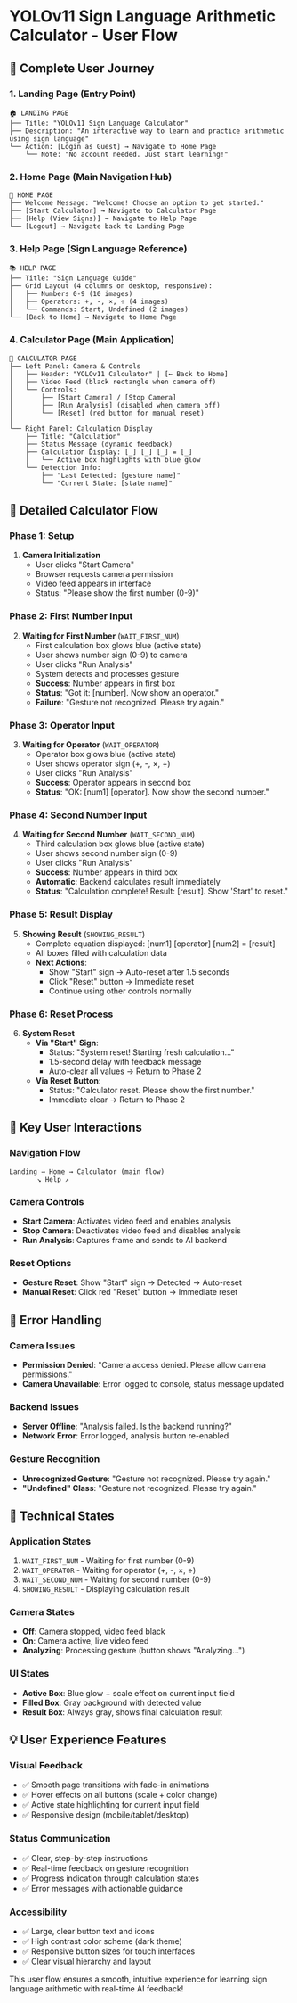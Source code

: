 # YOLOv11 Sign Language Arithmetic Calculator - User Flow

## 📱 Complete User Journey

### 1. **Landing Page** (Entry Point)
```
🏠 LANDING PAGE
├── Title: "YOLOv11 Sign Language Calculator"
├── Description: "An interactive way to learn and practice arithmetic using sign language"
└── Action: [Login as Guest] → Navigate to Home Page
    └── Note: "No account needed. Just start learning!"
```

### 2. **Home Page** (Main Navigation Hub)
```
🏡 HOME PAGE
├── Welcome Message: "Welcome! Choose an option to get started."
├── [Start Calculator] → Navigate to Calculator Page
├── [Help (View Signs)] → Navigate to Help Page
└── [Logout] → Navigate back to Landing Page
```

### 3. **Help Page** (Sign Language Reference)
```
📚 HELP PAGE
├── Title: "Sign Language Guide"
├── Grid Layout (4 columns on desktop, responsive):
│   ├── Numbers 0-9 (10 images)
│   ├── Operators: +, -, ×, ÷ (4 images)
│   └── Commands: Start, Undefined (2 images)
└── [Back to Home] → Navigate to Home Page
```

### 4. **Calculator Page** (Main Application)
```
🧮 CALCULATOR PAGE
├── Left Panel: Camera & Controls
│   ├── Header: "YOLOv11 Calculator" | [← Back to Home]
│   ├── Video Feed (black rectangle when camera off)
│   └── Controls:
│       ├── [Start Camera] / [Stop Camera]
│       ├── [Run Analysis] (disabled when camera off)
│       └── [Reset] (red button for manual reset)
│
└── Right Panel: Calculation Display
    ├── Title: "Calculation"
    ├── Status Message (dynamic feedback)
    ├── Calculation Display: [_] [_] [_] = [_]
    │   └── Active box highlights with blue glow
    └── Detection Info:
        ├── "Last Detected: [gesture name]"
        └── "Current State: [state name]"
```

## 🔄 Detailed Calculator Flow

### Phase 1: Setup
1. **Camera Initialization**
   - User clicks "Start Camera"
   - Browser requests camera permission
   - Video feed appears in interface
   - Status: "Please show the first number (0-9)"

### Phase 2: First Number Input
2. **Waiting for First Number** (`WAIT_FIRST_NUM`)
   - First calculation box glows blue (active state)
   - User shows number sign (0-9) to camera
   - User clicks "Run Analysis"
   - System detects and processes gesture
   - **Success**: Number appears in first box
   - **Status**: "Got it: [number]. Now show an operator."
   - **Failure**: "Gesture not recognized. Please try again."

### Phase 3: Operator Input
3. **Waiting for Operator** (`WAIT_OPERATOR`)
   - Operator box glows blue (active state)
   - User shows operator sign (+, -, ×, ÷)
   - User clicks "Run Analysis"
   - **Success**: Operator appears in second box
   - **Status**: "OK: [num1] [operator]. Now show the second number."

### Phase 4: Second Number Input
4. **Waiting for Second Number** (`WAIT_SECOND_NUM`)
   - Third calculation box glows blue (active state)
   - User shows second number sign (0-9)
   - User clicks "Run Analysis"
   - **Success**: Number appears in third box
   - **Automatic**: Backend calculates result immediately
   - **Status**: "Calculation complete! Result: [result]. Show 'Start' to reset."

### Phase 5: Result Display
5. **Showing Result** (`SHOWING_RESULT`)
   - Complete equation displayed: [num1] [operator] [num2] = [result]
   - All boxes filled with calculation data
   - **Next Actions**:
     - Show "Start" sign → Auto-reset after 1.5 seconds
     - Click "Reset" button → Immediate reset
     - Continue using other controls normally

### Phase 6: Reset Process
6. **System Reset**
   - **Via "Start" Sign**:
     - Status: "System reset! Starting fresh calculation..."
     - 1.5-second delay with feedback message
     - Auto-clear all values → Return to Phase 2
   - **Via Reset Button**:
     - Status: "Calculator reset. Please show the first number."
     - Immediate clear → Return to Phase 2

## 🎯 Key User Interactions

### Navigation Flow
```
Landing → Home → Calculator (main flow)
       ↘ Help ↗
```

### Camera Controls
- **Start Camera**: Activates video feed and enables analysis
- **Stop Camera**: Deactivates video feed and disables analysis
- **Run Analysis**: Captures frame and sends to AI backend

### Reset Options
- **Gesture Reset**: Show "Start" sign → Detected → Auto-reset
- **Manual Reset**: Click red "Reset" button → Immediate reset

## 🚨 Error Handling

### Camera Issues
- **Permission Denied**: "Camera access denied. Please allow camera permissions."
- **Camera Unavailable**: Error logged to console, status message updated

### Backend Issues  
- **Server Offline**: "Analysis failed. Is the backend running?"
- **Network Error**: Error logged, analysis button re-enabled

### Gesture Recognition
- **Unrecognized Gesture**: "Gesture not recognized. Please try again."
- **"Undefined" Class**: "Gesture not recognized. Please try again."

## 🔧 Technical States

### Application States
1. `WAIT_FIRST_NUM` - Waiting for first number (0-9)
2. `WAIT_OPERATOR` - Waiting for operator (+, -, ×, ÷)  
3. `WAIT_SECOND_NUM` - Waiting for second number (0-9)
4. `SHOWING_RESULT` - Displaying calculation result

### Camera States
- **Off**: Camera stopped, video feed black
- **On**: Camera active, live video feed
- **Analyzing**: Processing gesture (button shows "Analyzing...")

### UI States
- **Active Box**: Blue glow + scale effect on current input field
- **Filled Box**: Gray background with detected value
- **Result Box**: Always gray, shows final calculation result

## 💡 User Experience Features

### Visual Feedback
- ✅ Smooth page transitions with fade-in animations
- ✅ Hover effects on all buttons (scale + color change)
- ✅ Active state highlighting for current input field
- ✅ Responsive design (mobile/tablet/desktop)

### Status Communication
- ✅ Clear, step-by-step instructions
- ✅ Real-time feedback on gesture recognition
- ✅ Progress indication through calculation states
- ✅ Error messages with actionable guidance

### Accessibility
- ✅ Large, clear button text and icons
- ✅ High contrast color scheme (dark theme)
- ✅ Responsive button sizes for touch interfaces
- ✅ Clear visual hierarchy and layout

This user flow ensures a smooth, intuitive experience for learning sign language arithmetic with real-time AI feedback!
